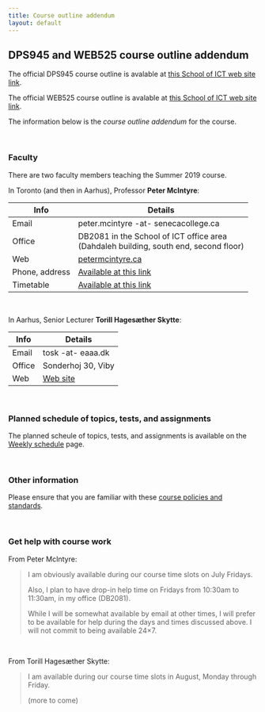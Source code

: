 ```yaml
---
title: Course outline addendum
layout: default
---
```


## DPS945 and WEB525 course outline addendum

The official DPS945 course outline is avalable at [this School of ICT web site link](https://ict.senecacollege.ca/course/dps945). 

The official WEB525 course outline is avalable at [this School of ICT web site link](https://ict.senecacollege.ca/course/web525). 

The information below is the *course outline addendum* for the course.

<br>

### Faculty

There are two faculty members teaching the Summer 2019 course. 

In Toronto (and then in Aarhus), Professor **Peter McIntyre**: 

Info | Details
--- | ---
Email | peter.mcintyre -at- senecacollege.ca
Office | DB2081 in the School of ICT office area<br>(Dahdaleh building, south end, second floor)
Web | [petermcintyre.ca](http://petermcintyre.ca)
Phone, address | [Available at this link](https://petermcintyre.com/welcome/contact/)
Timetable | [Available at this link](https://petermcintyre.com/welcome/timetable/)

<br>

In Aarhus, Senior Lecturer **Torill Hagesæther Skytte**: 

Info | Details
--- | ---
Email | tosk -at- eaaa.dk
Office | Sonderhoj 30, Viby
Web | [Web site](https://www.baaa.dk/contact/find-employee/torill-hagesaether-skytte/)

<br>

### Planned schedule of topics, tests, and assignments

The planned scheule of topics, tests, and assignments is available on the [Weekly schedule](weekly-schedule) page. 

<br>

### Other information

Please ensure that you are familiar with these [course policies and standards](policies).

<br>

### Get help with course work

From Peter McIntyre:

> I am obviously available during our course time slots on July Fridays.  
>
> Also, I plan to have drop-in help time on Fridays from 10:30am to 11:30am, in my office (DB2081).  
>
> While I will be somewhat available by email at other times, I will prefer to be available for help during the days and times discussed above. I will not commit to being available 24×7.  

<br>

From Torill Hagesæther Skytte:

> I am available during our course time slots in August, Monday through Friday.  
>
> (more to come) 

<br>
